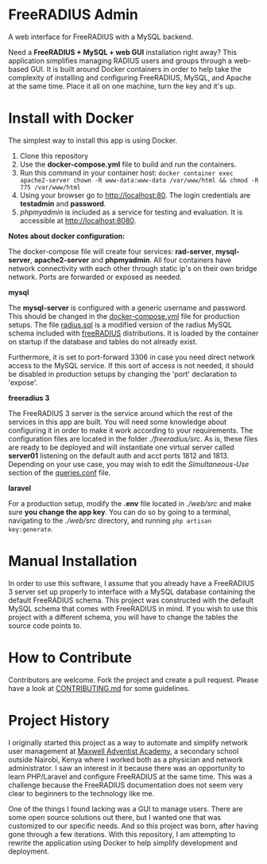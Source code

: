 # FreeRADIUS Admin
A web interface for FreeRADIUS with a MySQL backend.

Need a **FreeRADIUS + MySQL + web GUI** installation right away? This application simplifies managing RADIUS users and groups through a web-based GUI. It is built around Docker containers in order to help take the complexity of installing and configuring FreeRADIUS, MySQL, and Apache at the same time. Place it all on one machine, turn the key and it's up.

# Install with Docker
The simplest way to install this app is using Docker.

1. Clone this repository
2. Use the **docker-compose.yml** file to build and run the containers.
3. Run this command in your container host: 
```docker container exec apache2-server chown -R www-data:www-data /var/www/html && chmod -R 775 /var/www/html```
3. Using your browser go to [http://localhost:80](http://localhost:80). The login credentials are **testadmin** and **password**.
4. *phpmyadmin* is included as a service for testing and evaluation. It is accessible at [http://localhost:8080](http://localhost:8080).

**Notes about docker configuration:**

The docker-compose file will create four services: **rad-server**, **mysql-server**, **apache2-server** and **phpmyadmin**. All four containers have network connectivity with each other through static ip's on their own bridge network. Ports are forwarded or exposed as needed.

**mysql**

The **mysql-server** is configured with a generic username and password. This should be changed in the [docker-compose.yml](docker-compose.yml) file for production setups. The file [radius.sql](./mysql/srv/initdb.d/radius.sql) is a modified version of the radius MySQL schema included with [freeRADIUS](https://github.com/FreeRADIUS/freeradius-server) distributions. It is loaded by the container on startup if the database and tables do not already exist.

Furthermore, it is set to port-forward 3306 in case you need direct network access to the MySQL service. If this sort of access is not needed, it should be disabled in production setups by changing the 'port' declaration to 'expose'.

**freeradius 3**

The FreeRADIUS 3 server is the service around which the rest of the services in this app are built. You will need some knowledge about configuring it in order to make it work according to your requirements. The configuration files are located in the folder *./freeradius/src*. As is, these files are ready to be deployed and will instantiate one virtual server called **server01** listening on the default auth and acct ports 1812 and 1813. Depending on your use case, you may wish to edit the *Simultaneous-Use* section of the [queries.conf](./freeradius/src/mods-config/sql/main/mysql/queries.conf) file.

**laravel**

For a production setup, modify the **.env** file located in *./web/src* and make sure **you change the app key**. You can do so by going to a terminal, navigating to the *./web/src* directory, and running ```php artisan key:generate```.

# Manual Installation
In order to use this software, I assume that you already have a FreeRADIUS 3 server set up properly to interface with a MySQL database containing the default FreeRADIUS schema. This project was constructed with the default MySQL schema that comes with FreeRADIUS in mind. If you wish to use this project with a different schema, you will have to change the tables the source code points to.

# How to Contribute
Contributors are welcome. Fork the project and create a pull request. Please have a look at [CONTRIBUTING.md](CONTRIBUTING.md) for some guidelines.

# Project History
I originally started this project as a way to automate and simplify network user management at <a href="http://www.maxwellsda.org">Maxwell Adventist Academy</a>, a secondary school outside Nairobi, Kenya where I worked both as a physician and network administrator. I saw an interest in it because there was an opportunity to learn PHP/Laravel and configure FreeRADIUS at the same time. This was a challenge because the FreeRADIUS documentation does not seem very clear to beginners to the technology like me.

One of the things I found lacking was a GUI to manage users. There are some open source solutions out there, but I wanted one that was customized to our specific needs. And so this project was born, after having gone through a few iterations. With this repository, I am attempting to rewrite the application using Docker to help simplify development and deployment.
